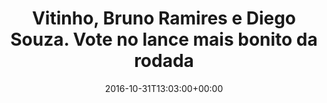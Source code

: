---
layout: post
title: "Vitinho, Bruno Ramires e Diego Souza. Vote no lance mais bonito da rodada"
date: 2016-10-31T13:03:00+00:00
external_link: "http://sportv.globo.com/site/programas/e-gol/noticia/2016/10/vitinho-bruno-ramires-e-diego-souza-vote-no-lance-mais-bonito-da-rodada.html"
categories: news globo.com
---